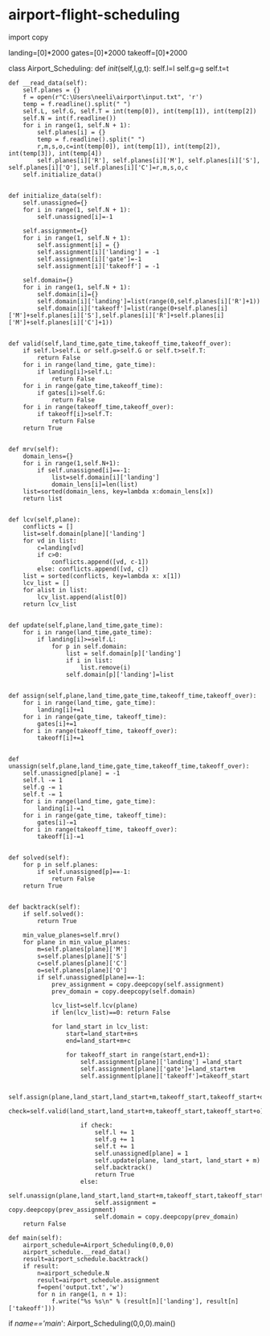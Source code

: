 # airport-flight-scheduling
import copy

landing=[0]*2000
gates=[0]*2000
takeoff=[0]*2000

class Airport_Scheduling:
    def _init_(self,l,g,t):
        self.l=l
        self.g=g
        self.t=t


    def __read_data(self):
        self.planes = {}
        f = open(r"C:\Users\neeli\airport\input.txt", 'r')
        temp = f.readline().split(" ")
        self.L, self.G, self.T = int(temp[0]), int(temp[1]), int(temp[2])
        self.N = int(f.readline())
        for i in range(1, self.N + 1):
            self.planes[i] = {}
            temp = f.readline().split(" ")
            r,m,s,o,c=int(temp[0]), int(temp[1]), int(temp[2]), int(temp[3]), int(temp[4])
            self.planes[i]['R'], self.planes[i]['M'], self.planes[i]['S'], self.planes[i]['O'], self.planes[i]['C']=r,m,s,o,c
        self.initialize_data()


    def initialize_data(self):
        self.unassigned={}
        for i in range(1, self.N + 1):
            self.unassigned[i]=-1

        self.assignment={}
        for i in range(1, self.N + 1):
            self.assignment[i] = {}
            self.assignment[i]['landing'] = -1
            self.assignment[i]['gate']=-1
            self.assignment[i]['takeoff'] = -1

        self.domain={}
        for i in range(1, self.N + 1):
            self.domain[i]={}
            self.domain[i]['landing']=list(range(0,self.planes[i]['R']+1))
            self.domain[i]['takeoff']=list(range(0+self.planes[i]['M']+self.planes[i]['S'],self.planes[i]['R']+self.planes[i]['M']+self.planes[i]['C']+1))


    def valid(self,land_time,gate_time,takeoff_time,takeoff_over):
        if self.l>self.L or self.g>self.G or self.t>self.T:
            return False
        for i in range(land_time, gate_time):
            if landing[i]>self.L:
                return False
        for i in range(gate_time,takeoff_time):
            if gates[i]>self.G:
                return False
        for i in range(takeoff_time,takeoff_over):
            if takeoff[i]>self.T:
                return False
        return True


    def mrv(self):
        domain_lens={}
        for i in range(1,self.N+1):
            if self.unassigned[i]==-1:
                list=self.domain[i]['landing']
                domain_lens[i]=len(list)
        list=sorted(domain_lens, key=lambda x:domain_lens[x])
        return list


    def lcv(self,plane):
        conflicts = []
        list=self.domain[plane]['landing']
        for vd in list:
            c=landing[vd]
            if c>0:
                conflicts.append([vd, c-1])
            else: conflicts.append([vd, c])
        list = sorted(conflicts, key=lambda x: x[1])
        lcv_list = []
        for alist in list:
            lcv_list.append(alist[0])
        return lcv_list


    def update(self,plane,land_time,gate_time):
        for i in range(land_time,gate_time):
            if landing[i]>=self.L:
                for p in self.domain:
                    list = self.domain[p]['landing']
                    if i in list:
                        list.remove(i)
                    self.domain[p]['landing']=list


    def assign(self,plane,land_time,gate_time,takeoff_time,takeoff_over):
        for i in range(land_time, gate_time):
            landing[i]+=1
        for i in range(gate_time, takeoff_time):
            gates[i]+=1
        for i in range(takeoff_time, takeoff_over):
            takeoff[i]+=1


    def unassign(self,plane,land_time,gate_time,takeoff_time,takeoff_over):
        self.unassigned[plane] = -1
        self.l -= 1
        self.g -= 1
        self.t -= 1
        for i in range(land_time, gate_time):
            landing[i]-=1
        for i in range(gate_time, takeoff_time):
            gates[i]-=1
        for i in range(takeoff_time, takeoff_over):
            takeoff[i]-=1


    def solved(self):
        for p in self.planes:
            if self.unassigned[p]==-1:
                return False
        return True


    def backtrack(self):
        if self.solved():
            return True

        min_value_planes=self.mrv()
        for plane in min_value_planes:
            m=self.planes[plane]['M']
            s=self.planes[plane]['S']
            c=self.planes[plane]['C']
            o=self.planes[plane]['O']
            if self.unassigned[plane]==-1:
                prev_assignment = copy.deepcopy(self.assignment)
                prev_domain = copy.deepcopy(self.domain)

                lcv_list=self.lcv(plane)
                if len(lcv_list)==0: return False

                for land_start in lcv_list:
                    start=land_start+m+s
                    end=land_start+m+c

                    for takeoff_start in range(start,end+1):
                        self.assignment[plane]['landing'] =land_start
                        self.assignment[plane]['gate']=land_start+m
                        self.assignment[plane]['takeoff']=takeoff_start

                        self.assign(plane,land_start,land_start+m,takeoff_start,takeoff_start+o)
                        check=self.valid(land_start,land_start+m,takeoff_start,takeoff_start+o)

                        if check:
                            self.l += 1
                            self.g += 1
                            self.t += 1
                            self.unassigned[plane] = 1
                            self.update(plane, land_start, land_start + m)
                            self.backtrack()
                            return True
                        else:
                            self.unassign(plane,land_start,land_start+m,takeoff_start,takeoff_start+o)
                            self.assignment = copy.deepcopy(prev_assignment)
                            self.domain = copy.deepcopy(prev_domain)
        return False

    def main(self):
        airport_schedule=Airport_Scheduling(0,0,0)
        airport_schedule.__read_data()
        result=airport_schedule.backtrack()
        if result:
            n=airport_schedule.N
            result=airport_schedule.assignment
            f=open('output.txt','w')
            for n in range(1, n + 1):
                f.write("%s %s\n" % (result[n]['landing'], result[n]['takeoff']))

if _name=='main_':
    Airport_Scheduling(0,0,0).main()
